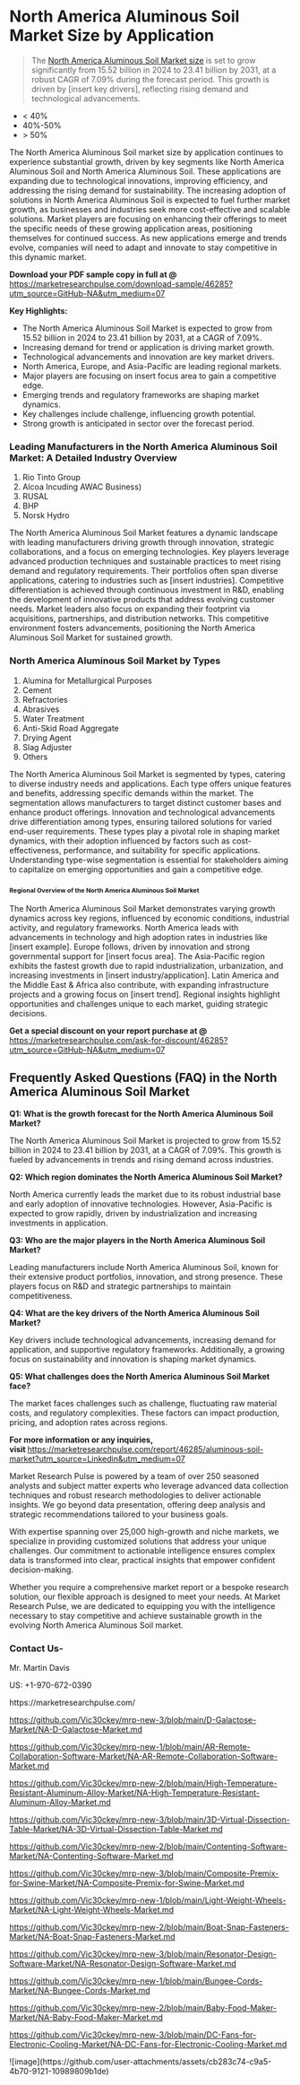 <h1>North America Aluminous Soil Market&nbsp;Size by Application</h1><blockquote><p>The <a href="https://marketresearchpulse.com/download-sample/46285?utm_source=GitHub-NA&amp;utm_medium=07">North America Aluminous Soil Market size</a> is set to grow significantly from 15.52 billion in 2024 to 23.41 billion by 2031, at a robust CAGR of 7.09% during the forecast period. This growth is driven by [insert key drivers], reflecting rising demand and technological advancements.</p></blockquote><ul><li>< 40%<li> 40%-50%<li> > 50%</li></ul><p>The North America Aluminous Soil market size by application continues to experience substantial growth, driven by key segments like North America Aluminous Soil and North America Aluminous Soil. These applications are expanding due to technological innovations, improving efficiency, and addressing the rising demand for sustainability. The increasing adoption of solutions in North America Aluminous Soil is expected to fuel further market growth, as businesses and industries seek more cost-effective and scalable solutions. Market players are focusing on enhancing their offerings to meet the specific needs of these growing application areas, positioning themselves for continued success. As new applications emerge and trends evolve, companies will need to adapt and innovate to stay competitive in this dynamic market.</p><p><strong>Download your PDF sample copy in full at @ </strong><a href="https://marketresearchpulse.com/download-sample/46285?utm_source=GitHub-NA&amp;utm_medium=07">https://marketresearchpulse.com/download-sample/46285?utm_source=GitHub-NA&amp;utm_medium=07</a></p><p><strong>Key Highlights: </strong></p><ul><li>The North America Aluminous Soil Market is expected to grow from 15.52 billion in 2024 to 23.41 billion by 2031, at a CAGR of 7.09%.</li><li>Increasing demand for trend or application is driving market growth.</li><li>Technological advancements and innovation are key market drivers.</li><li>North America, Europe, and Asia-Pacific are leading regional markets.</li><li>Major players are focusing on insert focus area to gain a competitive edge.</li><li>Emerging trends and regulatory frameworks are shaping market dynamics.</li><li>Key challenges include challenge, influencing growth potential.</li><li>Strong growth is anticipated in sector over the forecast period.</li></ul><h3>Leading Manufacturers in the North America Aluminous Soil Market: A Detailed Industry Overview</h3><ol><li>Rio Tinto Group</li><li>Alcoa  Incuding AWAC Business)</li><li>RUSAL</li><li>BHP</li><li>Norsk Hydro</li></ol><div class="flex max-w-full flex-col flex-grow"><div class="min-h-8 text-message flex w-full flex-col items-end gap-2 whitespace-normal break-words [.text-message+&amp;]:mt-5" dir="auto" data-message-author-role="assistant" data-message-id="fd8432e4-4910-450d-b182-61b7bfb0a01f" data-message-model-slug="gpt-4o"><div class="flex w-full flex-col gap-1 empty:hidden first:pt-[3px]"><div class="markdown prose w-full break-words dark:prose-invert light"><p>The North America Aluminous Soil Market features a dynamic landscape with leading manufacturers driving growth through innovation, strategic collaborations, and a focus on emerging technologies. Key players leverage advanced production techniques and sustainable practices to meet rising demand and regulatory requirements. Their portfolios often span diverse applications, catering to industries such as [insert industries]. Competitive differentiation is achieved through continuous investment in R&amp;D, enabling the development of innovative products that address evolving customer needs. Market leaders also focus on expanding their footprint via acquisitions, partnerships, and distribution networks. This competitive environment fosters advancements, positioning the North America Aluminous Soil Market for sustained growth.</p></div></div></div></div><h3>North America Aluminous Soil Market by Types</h3><ol><li>Alumina for Metallurgical Purposes<li> Cement<li> Refractories<li> Abrasives<li> Water Treatment<li> Anti-Skid Road Aggregate<li> Drying Agent<li> Slag Adjuster<li> Others</li></ol><div class="flex max-w-full flex-col flex-grow"><div class="min-h-8 text-message flex w-full flex-col items-end gap-2 whitespace-normal break-words [.text-message+&amp;]:mt-5" dir="auto" data-message-author-role="assistant" data-message-id="084470be-0bb7-4664-bddf-5156b4f41249" data-message-model-slug="gpt-4o-mini"><div class="flex w-full flex-col gap-1 empty:hidden first:pt-[3px]"><div class="markdown prose w-full break-words dark:prose-invert light"><p>The North America Aluminous Soil Market is segmented by types, catering to diverse industry needs and applications. Each type offers unique features and benefits, addressing specific demands within the market. The segmentation allows manufacturers to target distinct customer bases and enhance product offerings. Innovation and technological advancements drive differentiation among types, ensuring tailored solutions for varied end-user requirements. These types play a pivotal role in shaping market dynamics, with their adoption influenced by factors such as cost-effectiveness, performance, and suitability for specific applications. Understanding type-wise segmentation is essential for stakeholders aiming to capitalize on emerging opportunities and gain a competitive edge.</p></div></div></div></div><h3><span style="font-size: 11px;">Regional Overview of the North America Aluminous Soil Market</span></h3><div class="flex max-w-full flex-col flex-grow"><div class="min-h-8 text-message flex w-full flex-col items-end gap-2 whitespace-normal break-words [.text-message+&amp;]:mt-5" dir="auto" data-message-author-role="assistant" data-message-id="e9038762-ce64-4e30-91c9-9bd413514231" data-message-model-slug="gpt-4o-mini"><div class="flex w-full flex-col gap-1 empty:hidden first:pt-[3px]"><div class="markdown prose w-full break-words dark:prose-invert light"><p>The North America Aluminous Soil Market demonstrates varying growth dynamics across key regions, influenced by economic conditions, industrial activity, and regulatory frameworks. North America leads with advancements in technology and high adoption rates in industries like [insert example]. Europe follows, driven by innovation and strong governmental support for [insert focus area]. The Asia-Pacific region exhibits the fastest growth due to rapid industrialization, urbanization, and increasing investments in [insert industry/application]. Latin America and the Middle East &amp; Africa also contribute, with expanding infrastructure projects and a growing focus on [insert trend]. Regional insights highlight opportunities and challenges unique to each market, guiding strategic decisions.</p></div></div></div></div><p><strong>Get a special discount on your report purchase at @ </strong><a href="https://marketresearchpulse.com/ask-for-discount/46285?utm_source=GitHub-NA&amp;utm_medium=07">https://marketresearchpulse.com/ask-for-discount/46285?utm_source=GitHub-NA&amp;utm_medium=07</a></p><h2>Frequently Asked Questions (FAQ) in the North America Aluminous Soil Market</h2><p><strong>Q1: What is the growth forecast for the North America Aluminous Soil Market?</strong></p><p>The North America Aluminous Soil Market is projected to grow from 15.52 billion in 2024 to 23.41 billion by 2031, at a CAGR of 7.09%. This growth is fueled by advancements in trends and rising demand across industries.</p><p><strong>Q2: Which region dominates the North America Aluminous Soil Market?</strong></p><p>North America currently leads the market due to its robust industrial base and early adoption of innovative technologies. However, Asia-Pacific is expected to grow rapidly, driven by industrialization and increasing investments in application.</p><p><strong>Q3: Who are the major players in the North America Aluminous Soil Market?</strong></p><p>Leading manufacturers include North America Aluminous Soil, known for their extensive product portfolios, innovation, and strong presence. These players focus on R&amp;D and strategic partnerships to maintain competitiveness.</p><p><strong>Q4: What are the key drivers of the North America Aluminous Soil Market?</strong></p><p>Key drivers include technological advancements, increasing demand for application, and supportive regulatory frameworks. Additionally, a growing focus on sustainability and innovation is shaping market dynamics.</p><p><strong>Q5: What challenges does the North America Aluminous Soil Market face?</strong></p><p>The market faces challenges such as challenge, fluctuating raw material costs, and regulatory complexities. These factors can impact production, pricing, and adoption rates across regions.</p><p><strong>For more information or any inquiries, visit&nbsp;</strong><a href="https://marketresearchpulse.com/report/46285/aluminous-soil-market?utm_source=Linkedin&utm_medium=07">https://marketresearchpulse.com/report/46285/aluminous-soil-market?utm_source=Linkedin&utm_medium=07</a></p><p>Market Research Pulse is powered by a team of over 250 seasoned analysts and subject matter experts who leverage advanced data collection techniques and robust research methodologies to deliver actionable insights. We go beyond data presentation, offering deep analysis and strategic recommendations tailored to your business goals.</p><p>With expertise spanning over 25,000 high-growth and niche markets, we specialize in providing customized solutions that address your unique challenges. Our commitment to actionable intelligence ensures complex data is transformed into clear, practical insights that empower confident decision-making.</p><p>Whether you require a comprehensive market report or a bespoke research solution, our flexible approach is designed to meet your needs. At Market Research Pulse, we are dedicated to equipping you with the intelligence necessary to stay competitive and achieve sustainable growth in the evolving North America Aluminous Soil market.</p><h3><strong>Contact Us-</strong></h3><p>Mr. Martin Davis</p><p>US: +1-970-672-0390</p><p>https://marketresearchpulse.com/</p><p><a href="https://github.com/Vic30ckey/mrp-new-3/blob/main/D-Galactose-Market/NA-D-Galactose-Market.md">https://github.com/Vic30ckey/mrp-new-3/blob/main/D-Galactose-Market/NA-D-Galactose-Market.md</a></p><p><a href="https://github.com/Vic30ckey/mrp-new-1/blob/main/AR-Remote-Collaboration-Software-Market/NA-AR-Remote-Collaboration-Software-Market.md">https://github.com/Vic30ckey/mrp-new-1/blob/main/AR-Remote-Collaboration-Software-Market/NA-AR-Remote-Collaboration-Software-Market.md</a></p><p><a href="https://github.com/Vic30ckey/mrp-new-2/blob/main/High-Temperature-Resistant-Aluminum-Alloy-Market/NA-High-Temperature-Resistant-Aluminum-Alloy-Market.md">https://github.com/Vic30ckey/mrp-new-2/blob/main/High-Temperature-Resistant-Aluminum-Alloy-Market/NA-High-Temperature-Resistant-Aluminum-Alloy-Market.md</a></p><p><a href="https://github.com/Vic30ckey/mrp-new-3/blob/main/3D-Virtual-Dissection-Table-Market/NA-3D-Virtual-Dissection-Table-Market.md">https://github.com/Vic30ckey/mrp-new-3/blob/main/3D-Virtual-Dissection-Table-Market/NA-3D-Virtual-Dissection-Table-Market.md</a></p><p><a href="https://github.com/Vic30ckey/mrp-new-2/blob/main/Contenting-Software-Market/NA-Contenting-Software-Market.md">https://github.com/Vic30ckey/mrp-new-2/blob/main/Contenting-Software-Market/NA-Contenting-Software-Market.md</a></p><p><a href="https://github.com/Vic30ckey/mrp-new-3/blob/main/Composite-Premix-for-Swine-Market/NA-Composite-Premix-for-Swine-Market.md">https://github.com/Vic30ckey/mrp-new-3/blob/main/Composite-Premix-for-Swine-Market/NA-Composite-Premix-for-Swine-Market.md</a></p><p><a href="https://github.com/Vic30ckey/mrp-new-1/blob/main/Light-Weight-Wheels-Market/NA-Light-Weight-Wheels-Market.md">https://github.com/Vic30ckey/mrp-new-1/blob/main/Light-Weight-Wheels-Market/NA-Light-Weight-Wheels-Market.md</a></p><p><a href="https://github.com/Vic30ckey/mrp-new-2/blob/main/Boat-Snap-Fasteners-Market/NA-Boat-Snap-Fasteners-Market.md">https://github.com/Vic30ckey/mrp-new-2/blob/main/Boat-Snap-Fasteners-Market/NA-Boat-Snap-Fasteners-Market.md</a></p><p><a href="https://github.com/Vic30ckey/mrp-new-3/blob/main/Resonator-Design-Software-Market/NA-Resonator-Design-Software-Market.md">https://github.com/Vic30ckey/mrp-new-3/blob/main/Resonator-Design-Software-Market/NA-Resonator-Design-Software-Market.md</a></p><p><a href="https://github.com/Vic30ckey/mrp-new-1/blob/main/Bungee-Cords-Market/NA-Bungee-Cords-Market.md">https://github.com/Vic30ckey/mrp-new-1/blob/main/Bungee-Cords-Market/NA-Bungee-Cords-Market.md</a></p><p><a href="https://github.com/Vic30ckey/mrp-new-2/blob/main/Baby-Food-Maker-Market/NA-Baby-Food-Maker-Market.md">https://github.com/Vic30ckey/mrp-new-2/blob/main/Baby-Food-Maker-Market/NA-Baby-Food-Maker-Market.md</a></p><p><a href="https://github.com/Vic30ckey/mrp-new-3/blob/main/DC-Fans-for-Electronic-Cooling-Market/NA-DC-Fans-for-Electronic-Cooling-Market.md">https://github.com/Vic30ckey/mrp-new-3/blob/main/DC-Fans-for-Electronic-Cooling-Market/NA-DC-Fans-for-Electronic-Cooling-Market.md</a></p>
![image](https://github.com/user-attachments/assets/cb283c74-c9a5-4b70-9121-10989809b1de)
